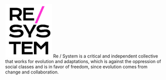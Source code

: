 <p>
  <img src="https://github.com/resystem/.github/blob/master/assets/brand/vertical-logo.png" width="150" alt="Re/System">
  Re / System is a critical and independent collective that works for evolution and adaptations, which is against the oppression of social classes and is in favor of freedom, since evolution comes from change and collaboration.
</p>
